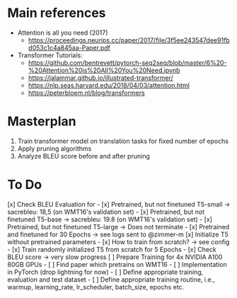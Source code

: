 # Main references
* Attention is all you need (2017)
    - https://proceedings.neurips.cc/paper/2017/file/3f5ee243547dee91fbd053c1c4a845aa-Paper.pdf
* Transformer Tutorials:
    - https://github.com/bentrevett/pytorch-seq2seq/blob/master/6%20-%20Attention%20is%20All%20You%20Need.ipynb
    - https://jalammar.github.io/illustrated-transformer/
    - https://nlp.seas.harvard.edu/2018/04/03/attention.html
    - https://peterbloem.nl/blog/transformers

# Masterplan
1. Train transformer model on translation tasks for fixed number of epochs
2. Apply pruning algorithms
3. Analyze BLEU score before and after pruning

# To Do
[x] Check BLEU Evaluation for
    - [x] Pretrained, but not finetuned T5-small -> sacrebleu: 18,5 (on WMT16's validation set)
    - [x] Pretrained, but not finetuned T5-base -> sacrebleu: 19.8 (on WMT16's validation set)
    - [x] Pretrained, but not finetuned T5-large -> Does not terminate
    - [x] Pretrained and finetuned for 30 Epochs -> see logs sent to @zimmer-m
[x] Initialize T5 without pretrained parameters
    - [x] How to train from scratch? -> see config 
    - [x] Train randomly initialized T5 from scratch for 5 Epochs
        - [x] Check BLEU score -> very slow progress
[ ] Prepare Training for 4x NVIDIA A100 80GB GPUs
    - [ ] Find paper which pretrains on WMT16
    - [ ] Implementation in PyTorch (drop lightning for now)
    - [ ] Define appropriate training, evaluation and test dataset
    - [ ] Define appropriate training routine, i.e., warmup, learning_rate, lr_scheduler, batch_size, epochs etc.